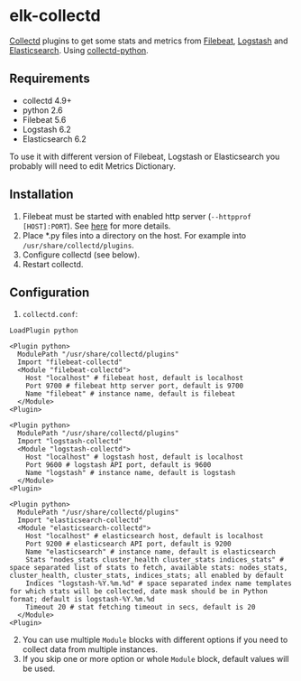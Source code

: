 # elk-collectd
[Collectd](https://collectd.org) plugins to get some stats and metrics from [Filebeat](https://www.elastic.co/products/beats/filebeat), [Logstash](https://www.elastic.co/products/logstash) and [Elasticsearch](https://www.elastic.co/products/elasticsearch). Using [collectd-python](https://collectd.org/documentation/manpages/collectd-python.5.shtml).

## Requirements
 * collectd 4.9+
 * python 2.6
 * Filebeat 5.6
 * Logstash 6.2
 * Elasticsearch 6.2

To use it with different version of Filebeat, Logstash or Elasticsearch you probably will need to edit Metrics Dictionary.
 
## Installation
1. Filebeat must be started with enabled http server (`--httpprof [HOST]:PORT`). See [here](https://www.elastic.co/guide/en/beats/filebeat/current/command-line-options.html) for more details.
2. Place *.py files into a directory on the host. For example into `/usr/share/collectd/plugins`.
3. Configure collectd (see below).
4. Restart collectd.

## Configuration
1. `collectd.conf`:

```
LoadPlugin python

<Plugin python>
  ModulePath "/usr/share/collectd/plugins"
  Import "filebeat-collectd"
  <Module "filebeat-collectd">
    Host "localhost" # filebeat host, default is localhost
    Port 9700 # filebeat http server port, default is 9700
    Name "filebeat" # instance name, default is filebeat
  </Module>
<Plugin>

<Plugin python>
  ModulePath "/usr/share/collectd/plugins"
  Import "logstash-collectd"
  <Module "logstash-collectd">
    Host "localhost" # logstash host, default is localhost
    Port 9600 # logstash API port, default is 9600
    Name "logstash" # instance name, default is logstash
  </Module>
<Plugin>

<Plugin python>
  ModulePath "/usr/share/collectd/plugins"
  Import "elasticsearch-collectd"
  <Module "elasticsearch-collectd">
    Host "localhost" # elasticsearch host, default is localhost
    Port 9200 # elasticsearch API port, default is 9200
    Name "elasticsearch" # instance name, default is elasticsearch
    Stats "nodes_stats cluster_health cluster_stats indices_stats" # space separated list of stats to fetch, available stats: nodes_stats, cluster_health, cluster_stats, indices_stats; all enabled by default
    Indices "logstash-%Y.%m.%d" # space separated index name templates for which stats will be collected, date mask should be in Python format; default is logstash-%Y.%m.%d
    Timeout 20 # stat fetching timeout in secs, default is 20
  </Module>
<Plugin>

```
2. You can use multiple `Module` blocks with different options if you need to collect data from multiple instances.
3. If you skip one or more option or whole `Module` block, default values will be used.
